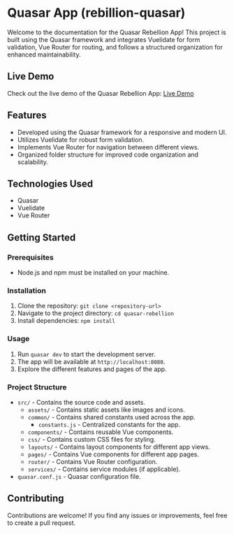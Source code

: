 # Quasar App (rebillion-quasar)

Welcome to the documentation for the Quasar Rebellion App! This project is built using the Quasar framework and integrates Vuelidate for form validation, Vue Router for routing, and follows a structured organization for enhanced maintainability.

## Live Demo

Check out the live demo of the Quasar Rebellion App: [Live Demo](https://steady-kleicha-c5c973.netlify.app/)

## Features

- Developed using the Quasar framework for a responsive and modern UI.
- Utilizes Vuelidate for robust form validation.
- Implements Vue Router for navigation between different views.
- Organized folder structure for improved code organization and scalability.

## Technologies Used

- Quasar
- Vuelidate
- Vue Router

## Getting Started

### Prerequisites

- Node.js and npm must be installed on your machine.

### Installation

1. Clone the repository: `git clone <repository-url>`
2. Navigate to the project directory: `cd quasar-rebellion`
3. Install dependencies: `npm install`

### Usage

1. Run `quasar dev` to start the development server.
2. The app will be available at `http://localhost:8080`.
3. Explore the different features and pages of the app.

### Project Structure

- `src/` - Contains the source code and assets.
  - `assets/` - Contains static assets like images and icons.
  - `common/` - Contains shared constants used across the app.
    - `constants.js` - Centralized constants for the app.
  - `components/` - Contains reusable Vue components.
  - `css/` - Contains custom CSS files for styling.
  - `layouts/` - Contains layout components for different app views.
  - `pages/` - Contains Vue components for different app pages.
  - `router/` - Contains Vue Router configuration.
  - `services/` - Contains service modules (if applicable).
- `quasar.conf.js` - Quasar configuration file.

## Contributing

Contributions are welcome! If you find any issues or improvements, feel free to create a pull request.


